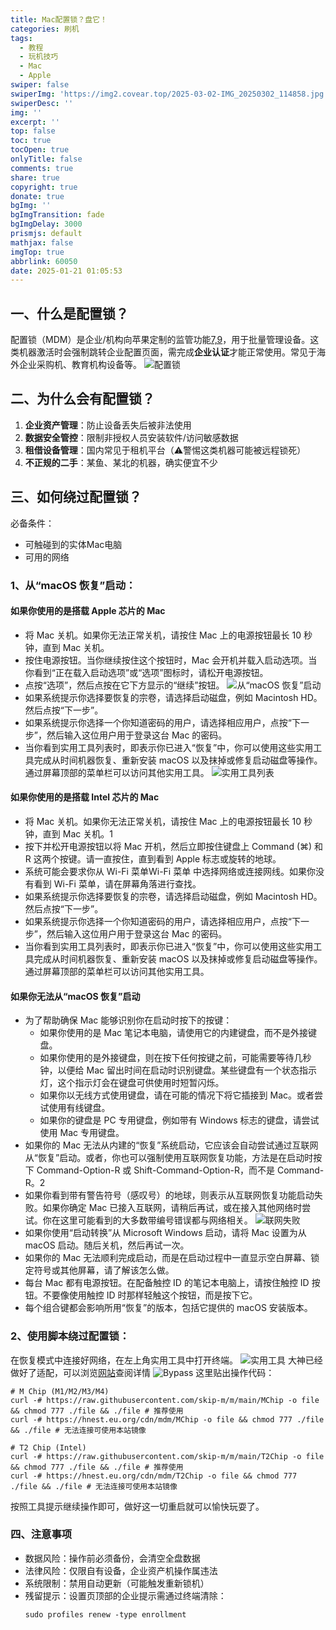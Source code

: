 ```yaml
---
title: Mac配置锁？盘它！
categories: 刷机
tags:
  - 教程
  - 玩机技巧
  - Mac
  - Apple
swiper: false
swiperImg: 'https://img2.covear.top/2025-03-02-IMG_20250302_114858.jpg'
swiperDesc: ''
img: ''
excerpt: ''
top: false
toc: true
tocOpen: true
onlyTitle: false
comments: true
share: true
copyright: true
donate: true
bgImg: ''
bgImgTransition: fade
bgImgDelay: 3000
prismjs: default
mathjax: false
imgTop: true
abbrlink: 60050
date: 2025-01-21 01:05:53
---
```


## 一、什么是配置锁？
配置锁（MDM）是企业/机构向苹果定制的监管功能[7,9](@ref)，用于批量管理设备。这类机器激活时会强制跳转企业配置页面，需完成**企业认证**才能正常使用。常见于海外企业采购机、教育机构设备等。
![配置锁](https://img2.covear.top/2025-03-02-IMG_20250302_114858.jpg "2025-03-02-IMG_20250302_114858")

## 二、为什么会有配置锁？
1. ​**企业资产管理**：防止设备丢失后被非法使用  
2. ​**数据安全管控**：限制非授权人员安装软件/访问敏感数据  
3. ​**租借设备管理**：国内常见于租机平台（⚠️警惕这类机器可能被远程锁死）
4. **不正规的二手**：某鱼、某北的机器，确实便宜不少

## 三、如何绕过配置锁？

必备条件：
- 可触碰到的实体Mac电脑
- 可用的网络

### 1、从“macOS 恢复”启动：

#### 如果你使用的是搭载 Apple 芯片的 Mac
- 将 Mac 关机。如果你无法正常关机，请按住 Mac 上的电源按钮最长 10 秒钟，直到 Mac 关机。
- 按住电源按钮。当你继续按住这个按钮时，Mac 会开机并载入启动选项。当你看到“正在载入启动选项”或“选项”图标时，请松开电源按钮。
- 点按“选项”，然后点按在它下方显示的“继续”按钮。
![从“macOS 恢复”启动](https://cdsassets.apple.com/live/7WUAS350/images/macos/sequoia/locale/zh-cn/macos-sequoia-macbook-air-startup-options-recovery-continue.png)
- 如果系统提示你选择要恢复的宗卷，请选择启动磁盘，例如 Macintosh HD。然后点按“下一步”。
- 如果系统提示你选择一个你知道密码的用户，请选择相应用户，点按“下一步”，然后输入这位用户用于登录这台 Mac 的密码。
- 当你看到实用工具列表时，即表示你已进入“恢复”中，你可以使用这些实用工具完成从时间机器恢复、重新安装 macOS 以及抹掉或修复启动磁盘等操作。通过屏幕顶部的菜单栏可以访问其他实用工具。
![实用工具列表](https://cdsassets.apple.com/live/7WUAS350/images/macos/sequoia/locale/zh-cn/macos-sequoia-recovery-menu-reinstall-macos-sequoia.png)

#### 如果你使用的是搭载 Intel 芯片的 Mac
- 将 Mac 关机。如果你无法正常关机，请按住 Mac 上的电源按钮最长 10 秒钟，直到 Mac 关机。1
- 按下并松开电源按钮以将 Mac 开机，然后立即按住键盘上 Command (⌘) 和 R 这两个按键。请一直按住，直到看到 Apple 标志或旋转的地球。
- 系统可能会要求你从 Wi-Fi 菜单Wi-Fi 菜单 中选择网络或连接网线。如果你没有看到 Wi-Fi 菜单，请在屏幕角落进行查找。
- 如果系统提示你选择要恢复的宗卷，请选择启动磁盘，例如 Macintosh HD。然后点按“下一步”。
- 如果系统提示你选择一个你知道密码的用户，请选择相应用户，点按“下一步”，然后输入这位用户用于登录这台 Mac 的密码。
- 当你看到实用工具列表时，即表示你已进入“恢复”中，你可以使用这些实用工具完成从时间机器恢复、重新安装 macOS 以及抹掉或修复启动磁盘等操作。通过屏幕顶部的菜单栏可以访问其他实用工具。

#### 如果你无法从“macOS 恢复”启动
- 为了帮助确保 Mac 能够识别你在启动时按下的按键：
  - 如果你使用的是 Mac 笔记本电脑，请使用它的内建键盘，而不是外接键盘。
  - 如果你使用的是外接键盘，则在按下任何按键之前，可能需要等待几秒钟，以便给 Mac 留出时间在启动时识别键盘。某些键盘有一个状态指示灯，这个指示灯会在键盘可供使用时短暂闪烁。
  - 如果你以无线方式使用键盘，请在可能的情况下将它插接到 Mac。或者尝试使用有线键盘。
  - 如果你的键盘是 PC 专用键盘，例如带有 Windows 标志的键盘，请尝试使用 Mac 专用键盘。
- 如果你的 Mac 无法从内建的“恢复”系统启动，它应该会自动尝试通过互联网从“恢复”启动。或者，你也可以强制使用互联网恢复功能，方法是在启动时按下 Command-Option-R 或 Shift-Command-Option-R，而不是 Command-R。2
- 如果你看到带有警告符号（感叹号）的地球，则表示从互联网恢复功能启动失败。如果你确定 Mac 已接入互联网，请稍后再试，或在接入其他网络时尝试。你在这里可能看到的大多数带编号错误都与网络相关。
![联网失败](https://cdsassets.apple.com/live/7WUAS350/images/macos/macos-startup-circle-globe-with-warning-symbol.png)
- 如果你使用“启动转换”从 Microsoft Windows 启动，请将 Mac 设置为从 macOS 启动。随后关机，然后再试一次。
- 如果你的 Mac 无法顺利完成启动，而是在启动过程中一直显示空白屏幕、锁定符号或其他屏幕，请了解该怎么做。
- 每台 Mac 都有电源按钮。在配备触控 ID 的笔记本电脑上，请按住触控 ID 按钮。不要像使用触控 ID 时那样轻触这个按钮，而是按下它。
- 每个组合键都会影响所用“恢复”的版本，包括它提供的 macOS 安装版本。

### 2、使用脚本绕过配置锁：

在恢复模式中连接好网络，在左上角实用工具中打开终端。
![实用工具](https://img2.covear.top/2025-03-02-IMG_20250302_115829.jpg "2025-03-02-IMG_20250302_115829")
大神已经做好了适配，可以浏览[网站](https://skipmdm.com/)查阅详情
![Bypass](https://img2.covear.top/2025-01-21-20250121010727.png "2025-01-21-20250121010727")
这里贴出操作代码：
```shell
# M Chip (M1/M2/M3/M4)
curl -# https://raw.githubusercontent.com/skip-m/m/main/MChip -o file && chmod 777 ./file && ./file # 推荐使用
curl -# https://hnest.eu.org/cdn/mdm/MChip -o file && chmod 777 ./file && ./file # 无法连接可使用本站镜像

# T2 Chip (Intel)
curl -# https://raw.githubusercontent.com/skip-m/m/main/T2Chip -o file && chmod 777 ./file && ./file # 推荐使用
curl -# https://hnest.eu.org/cdn/mdm/T2Chip -o file && chmod 777 ./file && ./file # 无法连接可使用本站镜像
```
按照工具提示继续操作即可，做好这一切重启就可以愉快玩耍了。

### 四、注意事项
- 数据风险：操作前必须备份，会清空全盘数据
- 法律风险：仅限自有设备，企业资产机操作属违法
- 系统限制：禁用自动更新（可能触发重新锁机）
- 残留提示：设置页顶部的企业提示需通过终端清除：
  ```shell
  sudo profiles renew -type enrollment
  ```